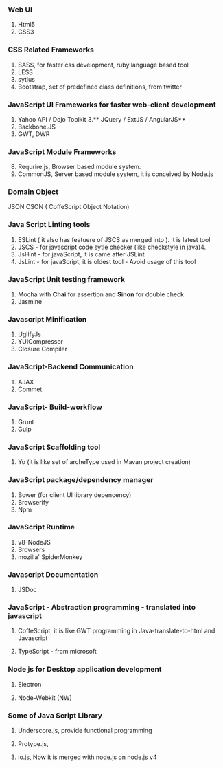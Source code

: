 ### Web UI
1. Html5
2. CSS3

### CSS Related Frameworks

1. SASS, for faster css development, ruby language based tool
2. LESS
3. sytlus
3. Bootstrap, set of predefined class definitions, from twitter

### JavaScript UI Frameworks for faster web-client development

1. Yahoo API / Dojo Toolkit
3.** JQuery / ExtJS / AngularJS**
6. Backbone.JS
7. GWT, DWR

### JavaScript Module Frameworks

8. Requrire.js, Browser based module system.
9. CommonJS, Server based module system, it is conceived by Node.js

### Domain Object

JSON
CSON \( CoffeScript Object Notation\)

### Java Script Linting tools

1. ESLint \( it also has featuere of  JSCS as merged into \). it is latest tool
3. JSCS - for javascript code sytle checker \(like checkstyle in java\)4. 
5. JsHint - for javaScript, it is came after JSLint
6. JsLint - for javaScript, it is oldest tool - Avoid usage of this tool

### JavaScript Unit testing framework
1. Mocha with **Chai** for assertion and **Sinon** for double check
2. Jasmine

### Javascript Minification
1. UglifyJs
2. YUICompressor
3. Closure Compiler
### JavaScript-Backend Communication
1. AJAX
2. Commet
### JavaScript- Build-workflow
1. Grunt
2. Gulp
### JavaScript Scaffolding tool
1. Yo (it is like set of archeType used in Mavan project creation)

### JavaScript package\/dependency manager

1. Bower (for client UI library depencency)
2. Browserify
2. Npm
### JavaScript Runtime

1. v8-NodeJS
2. Browsers
3. mozilla' SpiderMonkey

### Javascript Documentation
1. JSDoc
### JavaScript - Abstraction programming - translated into javascript

1. CoffeScript, it is like GWT programming in Java-translate-to-html and Javascript

2. TypeScript - from microsoft


### Node js for Desktop application development

1. Electron

2. Node-Webkit (NW)


### Some of Java Script Library

1. Underscore.js, provide functional programming

2. Protype.js,

3. io.js, Now it is merged with node.js on node.js v4



